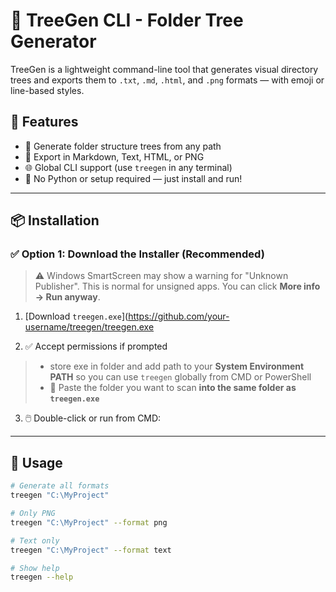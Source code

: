 # 📁 TreeGen CLI - Folder Tree Generator

TreeGen is a lightweight command-line tool that generates visual directory trees and exports them to `.txt`, `.md`, `.html`, and `.png` formats — with emoji or line-based styles.

## 🔧 Features

- 📁 Generate folder structure trees from any path
- 📝 Export in Markdown, Text, HTML, or PNG
- 🌐 Global CLI support (use `treegen` in any terminal)
- 💨 No Python or setup required — just install and run!

---

## 📦 Installation

### ✅ Option 1: Download the Installer (Recommended)

> ⚠️ Windows SmartScreen may show a warning for "Unknown Publisher". This is normal for unsigned apps. You can click **More info → Run anyway**.

1. [Download `treegen.exe`](https://github.com/your-username/treegen/treegen.exe

2. ✅ Accept permissions if prompted


> -  store exe in folder and add path to your **System Environment PATH** so you can use `treegen` globally from CMD or PowerShell
> -  📁 Paste the folder you want to scan **into the same folder as `treegen.exe`**


3. 🖱️ Double-click or run from CMD:
---

## 🚀 Usage

```bash
# Generate all formats
treegen "C:\MyProject"

# Only PNG
treegen "C:\MyProject" --format png

# Text only
treegen "C:\MyProject" --format text

# Show help
treegen --help
